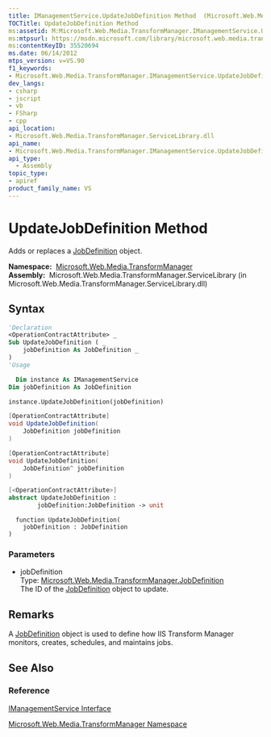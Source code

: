 ```yaml
---
title: IManagementService.UpdateJobDefinition Method  (Microsoft.Web.Media.TransformManager)
TOCTitle: UpdateJobDefinition Method
ms:assetid: M:Microsoft.Web.Media.TransformManager.IManagementService.UpdateJobDefinition(Microsoft.Web.Media.TransformManager.JobDefinition)
ms:mtpsurl: https://msdn.microsoft.com/library/microsoft.web.media.transformmanager.imanagementservice.updatejobdefinition(v=VS.90)
ms:contentKeyID: 35520694
ms.date: 06/14/2012
mtps_version: v=VS.90
f1_keywords:
- Microsoft.Web.Media.TransformManager.IManagementService.UpdateJobDefinition
dev_langs:
- csharp
- jscript
- vb
- FSharp
- cpp
api_location:
- Microsoft.Web.Media.TransformManager.ServiceLibrary.dll
api_name:
- Microsoft.Web.Media.TransformManager.IManagementService.UpdateJobDefinition
api_type:
  - Assembly
topic_type:
- apiref
product_family_name: VS
---
```


# UpdateJobDefinition Method

Adds or replaces a [JobDefinition](jobdefinition-class-microsoft-web-media-transformmanager.md) object.

**Namespace:**  [Microsoft.Web.Media.TransformManager](microsoft-web-media-transformmanager-namespace.md)  
**Assembly:**  Microsoft.Web.Media.TransformManager.ServiceLibrary (in Microsoft.Web.Media.TransformManager.ServiceLibrary.dll)

## Syntax

```vb
'Declaration
<OperationContractAttribute> _
Sub UpdateJobDefinition ( _
    jobDefinition As JobDefinition _
)
'Usage

  Dim instance As IManagementService
Dim jobDefinition As JobDefinition

instance.UpdateJobDefinition(jobDefinition)
```

```csharp
[OperationContractAttribute]
void UpdateJobDefinition(
    JobDefinition jobDefinition
)
```

```cpp
[OperationContractAttribute]
void UpdateJobDefinition(
    JobDefinition^ jobDefinition
)
```

``` fsharp
[<OperationContractAttribute>]
abstract UpdateJobDefinition : 
        jobDefinition:JobDefinition -> unit 
```

```jscript
  function UpdateJobDefinition(
    jobDefinition : JobDefinition
)
```

### Parameters

  - jobDefinition  
    Type: [Microsoft.Web.Media.TransformManager.JobDefinition](jobdefinition-class-microsoft-web-media-transformmanager.md)  
    The ID of the [JobDefinition](jobdefinition-class-microsoft-web-media-transformmanager.md) object to update.  

## Remarks

A [JobDefinition](jobdefinition-class-microsoft-web-media-transformmanager.md) object is used to define how IIS Transform Manager monitors, creates, schedules, and maintains jobs.

## See Also

### Reference

[IManagementService Interface](imanagementservice-interface-microsoft-web-media-transformmanager.md)

[Microsoft.Web.Media.TransformManager Namespace](microsoft-web-media-transformmanager-namespace.md)
